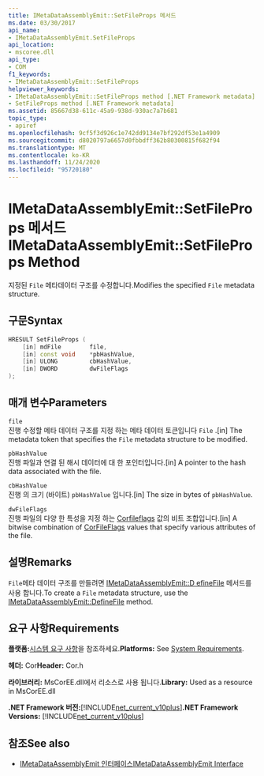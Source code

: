 ```yaml
---
title: IMetaDataAssemblyEmit::SetFileProps 메서드
ms.date: 03/30/2017
api_name:
- IMetaDataAssemblyEmit.SetFileProps
api_location:
- mscoree.dll
api_type:
- COM
f1_keywords:
- IMetaDataAssemblyEmit::SetFileProps
helpviewer_keywords:
- IMetaDataAssemblyEmit::SetFileProps method [.NET Framework metadata]
- SetFileProps method [.NET Framework metadata]
ms.assetid: 85667d38-611c-45a9-938d-930ac7a7b681
topic_type:
- apiref
ms.openlocfilehash: 9cf5f3d926c1e742dd9134e7bf292df53e1a4909
ms.sourcegitcommit: d8020797a6657d0fbbdff362b80300815f682f94
ms.translationtype: MT
ms.contentlocale: ko-KR
ms.lasthandoff: 11/24/2020
ms.locfileid: "95720180"
---
```

# <a name="imetadataassemblyemitsetfileprops-method"></a><span data-ttu-id="5d668-102">IMetaDataAssemblyEmit::SetFileProps 메서드</span><span class="sxs-lookup"><span data-stu-id="5d668-102">IMetaDataAssemblyEmit::SetFileProps Method</span></span>

<span data-ttu-id="5d668-103">지정된 `File` 메타데이터 구조를 수정합니다.</span><span class="sxs-lookup"><span data-stu-id="5d668-103">Modifies the specified `File` metadata structure.</span></span>  
  
## <a name="syntax"></a><span data-ttu-id="5d668-104">구문</span><span class="sxs-lookup"><span data-stu-id="5d668-104">Syntax</span></span>  
  
```cpp  
HRESULT SetFileProps (  
    [in] mdFile        file,  
    [in] const void    *pbHashValue,
    [in] ULONG         cbHashValue,  
    [in] DWORD         dwFileFlags  
);  
```  
  
## <a name="parameters"></a><span data-ttu-id="5d668-105">매개 변수</span><span class="sxs-lookup"><span data-stu-id="5d668-105">Parameters</span></span>  

 `file`  
 <span data-ttu-id="5d668-106">진행 수정할 메타 데이터 구조를 지정 하는 메타 데이터 토큰입니다 `File` .</span><span class="sxs-lookup"><span data-stu-id="5d668-106">[in] The metadata token that specifies the `File` metadata structure to be modified.</span></span>  
  
 `pbHashValue`  
 <span data-ttu-id="5d668-107">진행 파일과 연결 된 해시 데이터에 대 한 포인터입니다.</span><span class="sxs-lookup"><span data-stu-id="5d668-107">[in] A pointer to the hash data associated with the file.</span></span>  
  
 `cbHashValue`  
 <span data-ttu-id="5d668-108">진행 의 크기 (바이트) `pbHashValue` 입니다.</span><span class="sxs-lookup"><span data-stu-id="5d668-108">[in] The size in bytes of `pbHashValue`.</span></span>  
  
 `dwFileFlags`  
 <span data-ttu-id="5d668-109">진행 파일의 다양 한 특성을 지정 하는 [Corfileflags](corfileflags-enumeration.md) 값의 비트 조합입니다.</span><span class="sxs-lookup"><span data-stu-id="5d668-109">[in] A bitwise combination of [CorFileFlags](corfileflags-enumeration.md) values that specify various attributes of the file.</span></span>  
  
## <a name="remarks"></a><span data-ttu-id="5d668-110">설명</span><span class="sxs-lookup"><span data-stu-id="5d668-110">Remarks</span></span>  

 <span data-ttu-id="5d668-111">`File`메타 데이터 구조를 만들려면 [IMetaDataAssemblyEmit::D efineFile](imetadataassemblyemit-definefile-method.md) 메서드를 사용 합니다.</span><span class="sxs-lookup"><span data-stu-id="5d668-111">To create a `File` metadata structure, use the [IMetaDataAssemblyEmit::DefineFile](imetadataassemblyemit-definefile-method.md) method.</span></span>  
  
## <a name="requirements"></a><span data-ttu-id="5d668-112">요구 사항</span><span class="sxs-lookup"><span data-stu-id="5d668-112">Requirements</span></span>  

 <span data-ttu-id="5d668-113">**플랫폼:**[시스템 요구 사항](../../get-started/system-requirements.md)을 참조하세요.</span><span class="sxs-lookup"><span data-stu-id="5d668-113">**Platforms:** See [System Requirements](../../get-started/system-requirements.md).</span></span>  
  
 <span data-ttu-id="5d668-114">**헤더:** Cor</span><span class="sxs-lookup"><span data-stu-id="5d668-114">**Header:** Cor.h</span></span>  
  
 <span data-ttu-id="5d668-115">**라이브러리:** MsCorEE.dll에서 리소스로 사용 됩니다.</span><span class="sxs-lookup"><span data-stu-id="5d668-115">**Library:** Used as a resource in MsCorEE.dll</span></span>  
  
 <span data-ttu-id="5d668-116">**.NET Framework 버전:**[!INCLUDE[net_current_v10plus](../../../../includes/net-current-v10plus-md.md)]</span><span class="sxs-lookup"><span data-stu-id="5d668-116">**.NET Framework Versions:** [!INCLUDE[net_current_v10plus](../../../../includes/net-current-v10plus-md.md)]</span></span>  
  
## <a name="see-also"></a><span data-ttu-id="5d668-117">참조</span><span class="sxs-lookup"><span data-stu-id="5d668-117">See also</span></span>

- [<span data-ttu-id="5d668-118">IMetaDataAssemblyEmit 인터페이스</span><span class="sxs-lookup"><span data-stu-id="5d668-118">IMetaDataAssemblyEmit Interface</span></span>](imetadataassemblyemit-interface.md)
